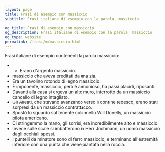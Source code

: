 ```yaml
---
layout: page
title: Frasi di esempio con massiccio 
subtitle: Frasi italiane di esempio con la parola  massiccio

og_title: Frasi di esempio con massiccio 
og_description: Frasi italiane di esempio con la parola  massiccio
og_type: website
permalink: /frasi/m/massiccio.html
---
```


Frasi italiane di esempio contenenti la parola massiccio:


- - Erano d'argento massiccio.
- massiccio che aveva ereditati da una zia.
- Era un tavolino rotondo di legno massiccio.
- È imponente, massiccio, però è armonioso, ha passi placidi, riposanti.
- Davanti alla casa si ergeva un alto muro, interrotto da un massiccio cancello di legno intagliato.
- Gli Alleati, che stavano avanzando verso il confine tedesco, erano stati sorpresi da un massiccio contrattacco.
- Spostò lo sguardo sul tenente colonnello Will Donelly, un massiccio pilota americano.
- Ci stringemmo la mano, gli sorrisi, era incredibilmente alto e massiccio.
- Invece sulle scale si imbatterono in Herr Jochmann, un uomo massiccio dagli occhiali spessi.
- I puntelli da minatore sono di ferro massiccio, e terminano all'estremità inferiore con una punta che viene piantata nella roccia.
